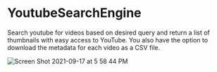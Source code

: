 # YoutubeSearchEngine
Search youtube for videos based on desired query and return a list of thumbnails with easy access to YouTube. You also have the option to download the metadata for each video as a CSV file.



![Screen Shot 2021-09-17 at 5 58 44 PM](https://user-images.githubusercontent.com/35624908/133866855-be65523a-e789-4f75-8d74-ec9e6e17c58f.png)

